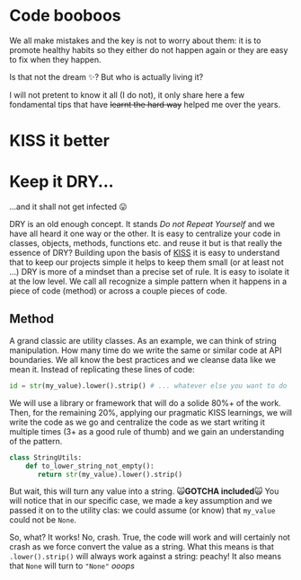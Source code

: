 # Code booboos
We all make mistakes and the key is not to worry about them: it is to promote healthy habits so they either do not happen again or they are easy to fix when they happen.

Is that not the dream :sparkles:? But who is actually living it?

I will not pretent to know it all (I do not), it only share here a few fondamental tips that have ~~learnt the hard way~~ helped me over the years.

# KISS it better

# Keep it DRY...
...and it shall not get infected :stuck_out_tongue:

DRY is an old enough concept. It stands _Do not Repeat Yourself_ and we have all heard it one way or the other. It is easy to centralize your code in classes, objects, methods, functions etc. and reuse it but is that really the essence of DRY?
Building upon the basis of [KISS](#KISS) it is easy to understand that to keep our projects simple it helps to keep them small (or at least not ...)
DRY is more of a mindset than a precise set of rule. It is easy to isolate it at the low level. We call all recognize a simple pattern when it happens in a piece of code (method) or across a couple pieces of code.
##
## Method
A grand classic are utility classes.
As an example, we can think of string manipulation. How many time do we write the same or similar code at API boundaries. We all know the best practices and we cleanse data like we mean it.
Instead of replicating these lines of code:

```python
id = str(my_value).lower().strip() # ... whatever else you want to do
```
We will use a library or framework that will do a solide 80%+ of the work. Then, for the remaining 20%, applying our pragmatic KISS learnings, we will write the code as we go and centralize the code as we start writing it multiple times (3+ as a good rule of thumb) and we gain an understanding of the pattern.
```python
class StringUtils:
    def to_lower_string_not_empty():
	   return str(my_value).lower().strip() 
```
But wait, this will turn any value into a string.
:scream_cat:**GOTCHA included**:scream_cat:
You will notice that in our specific case, we made a key assumption and we passed it on to the utility clas:
we could assume (or know) that `my_value` could not be `None`.

So, what? It works! No, crash.
True, the code will work and will certainly not crash as we force convert the value as a string. What this means is that `.lower().strip()` will always work against a string: peachy!
It also means that `None` will turn to `"None"` *ooops*

<!--stackedit_data:
eyJoaXN0b3J5IjpbLTE1MzIwNzEwNDhdfQ==
-->